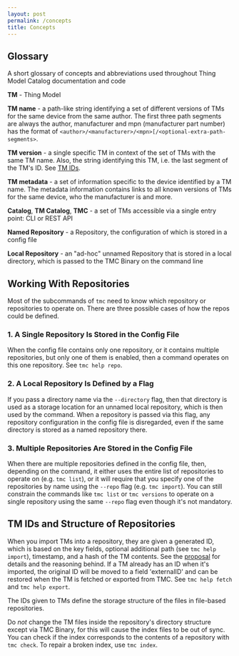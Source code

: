 ```yaml
---
layout: post
permalink: /concepts
title: Concepts
---
```


## Glossary

A short glossary of concepts and abbreviations used throughout Thing Model Catalog documentation and code

**TM** - Thing Model

**TM name** - a path-like string identifying a set of different versions of TMs for the same device from the same author. The first three path segments are always the author, manufacturer and mpn (manufacturer part number) has the format of `<author>/<manufacturer>/<mpn>[/<optional-extra-path-segments>`.

**TM version** - a single specific TM in context of the set of TMs with the same TM name. Also, the string identifying this TM, i.e. the last segment of the TM's ID. See [TM IDs](#tm-ids-and-structure-of-repositories).

**TM metadata** - a set of information specific to the device identified by a TM name. The metadata information contains links to all known versions of TMs for the same device, who the manufacturer is and more.

**Catalog**, **TM Catalog**, **TMC** - a set of TMs accessible via a single entry point: CLI or REST API

**Named Repository** - a Repository, the configuration of which is stored in a config file

**Local Repository** - an "ad-hoc" unnamed Repository that is stored in a local directory, which is passed to the TMC 
Binary on the command line

## Working With Repositories

Most of the subcommands of `tmc` need to know which repository or repositories to operate on. There are three possible 
cases of how the repos could be defined.

### 1. A Single Repository Is Stored in the Config File

When the config file contains only one repository, or it contains multiple repositories, but only one of them is enabled, 
then a command operates on this one repository. See `tmc help repo`.

### 2. A Local Repository Is Defined by a Flag

If you pass a directory name via the `--directory` flag, then that directory is used as a storage location for an 
unnamed local repository, which is then used by the command.
When a repository is passed via this flag, any repository configuration in the config file is disregarded, even if the 
same directory is stored as a named repository there.

### 3. Multiple Repositories Are Stored in the Config File

When there are multiple repositories defined in the config file, then, depending on the command, it either uses the entire 
list of repositories to operate on (e.g. `tmc list`), or it will require that you specify one of the
repositories by name using the `--repo` flag (e.g. `tmc import`).
You can still constrain the commands like `tmc list` or `tmc versions` to operate on a single repository using the same 
`--repo` flag even though it's not mandatory.

## TM IDs and Structure of Repositories

When you import TMs into a repository, they are given a generated ID, which is based on the key fields, optional 
additional path (see `tmc help import`), timestamp, and a hash of the TM contents. See the [proposal][1] for details and 
the reasoning behind.
If a TM already has an ID when it's imported, the original ID will be moved to a field 'externalID' and can be restored 
when the TM is fetched or exported from TMC. See `tmc help fetch` and `tmc help export`.

The IDs given to TMs define the storage structure of the files in file-based repositories.

Do *not* change the TM files inside the repository's directory structure except via TMC Binary, for this will cause the
index files to be out of sync. You can check if the index corresponds to the contents of a repository with `tmc check`.
To repair a broken index, use `tmc index`.

[1]: https://github.com/wot-oss/proposal/issues/10
